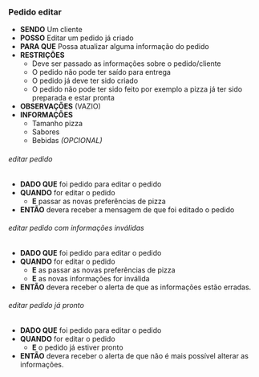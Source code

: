 ### Pedido editar

- **SENDO** Um cliente
- **POSSO** Editar um pedido já criado
- **PARA QUE** Possa atualizar alguma informação do pedido
- **RESTRIÇÕES**
  - Deve ser passado as informações sobre o pedido/cliente
  - O pedido não pode ter saído para entrega
  - O pedido já deve ter sido criado
  - O pedido não pode ter sido feito por exemplo a pizza já ter sido preparada e estar pronta
- **OBSERVAÇÕES** (VAZIO)
- **INFORMAÇÕES** 
  - Tamanho pizza
  - Sabores
  - Bebidas *(OPCIONAL)*

###### *editar pedido*
  - **DADO QUE** foi pedido para editar o pedido
  - **QUANDO** for editar o pedido
    - **E** passar as novas preferências de pizza
  - **ENTÃO** devera receber a mensagem de que foi editado o pedido

###### *editar pedido com informações inválidas*
  - **DADO QUE** foi pedido para editar o pedido
  - **QUANDO** for editar o pedido
    - **E** as passar as novas preferências de pizza
    - **E** as novas informações for inválida
  - **ENTÃO** devera receber o alerta de que as informações estão erradas.

###### *editar pedido já pronto*
  - **DADO QUE** foi pedido para editar o pedido
  - **QUANDO** for editar o pedido
    - **E** o pedido já estiver pronto
  - **ENTÃO** devera receber o alerta de que não é mais possível alterar as informações.



